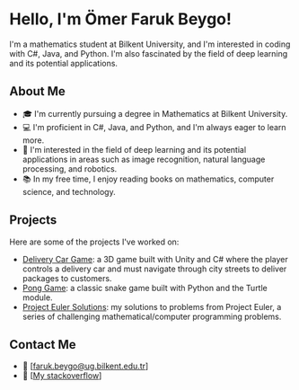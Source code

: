 # Hello, I'm Ömer Faruk Beygo!

I'm a mathematics student at Bilkent University, and I'm interested in coding with C#, Java, and Python. I'm also fascinated by the field of deep learning and its potential applications.

## About Me

- 🎓 I'm currently pursuing a degree in Mathematics at Bilkent University.
- 💻 I'm proficient in C#, Java, and Python, and I'm always eager to learn more.
- 🤖 I'm interested in the field of deep learning and its potential applications in areas such as image recognition, natural language processing, and robotics.
- 📚 In my free time, I enjoy reading books on mathematics, computer science, and technology.

## Projects

Here are some of the projects I've worked on:

- [Delivery Car Game]([https://github.com/[your-username]/DeliveryCarGame](https://github.com/farukbeygo/delivery_game)): a 3D game built with Unity and C# where the player controls a delivery car and must navigate through city streets to deliver packages to customers.
- [Pong Game]([https://github.com/[your-username]/SnakeGame](https://github.com/farukbeygo/pongGame)): a classic snake game built with Python and the Turtle module.
- [Project Euler Solutions]([https://github.com/[your-username]/ProjectEulerSolutions](https://github.com/farukbeygo/ProjectEuler)): my solutions to problems from Project Euler, a series of challenging mathematical/computer programming problems.

## Contact Me

- 📧 [faruk.beygo@ug.bilkent.edu.tr]
- 💬 [[My stackoverflow](https://stackoverflow.com/users/20442734/faruk)]




